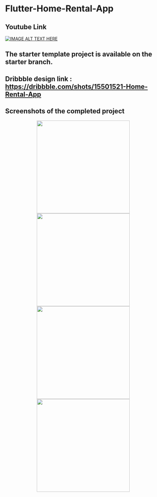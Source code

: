 # Flutter-Home-Rental-App
 
## Youtube Link 
[![IMAGE ALT TEXT HERE](https://i.ibb.co/mH0fwWG/Youtube-Logo.png)](https://www.youtube.com/watch?v=9vFf-pLV3TA&t=179s)


## The starter template project is available on the starter branch. 

## Dribbble design link : https://dribbble.com/shots/15501521-Home-Rental-App

## Screenshots of the completed project

<p align="center"> 

<img src="https://i.ibb.co/cbjkRxG/Simulator-Screen-Shot-i-Phone-12-Pro-Max-2021-04-21-at-15-34-25.png" width="300" />

<img src="https://i.ibb.co/B6k8k4T/Simulator-Screen-Shot-i-Phone-12-Pro-Max-2021-04-21-at-15-34-37.png" width="300" />


<img src="https://i.ibb.co/h2NzxwN/Simulator-Screen-Shot-i-Phone-12-Pro-Max-2021-04-21-at-15-34-49.png" width="300" />


<img src="https://i.ibb.co/HDVRV7Z/Simulator-Screen-Shot-i-Phone-12-Pro-Max-2021-04-21-at-15-34-53.png" width="300" />

</p>
